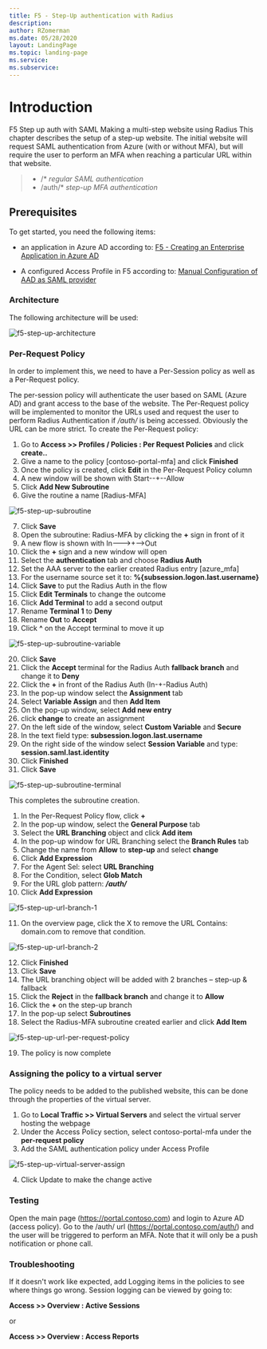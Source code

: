 ```yaml
---
title: F5 - Step-Up authentication with Radius
description: 
author: RZomerman
ms.date: 05/28/2020
layout: LandingPage
ms.topic: landing-page
ms.service: 
ms.subservice:
---
```


# Introduction

F5 Step up auth with SAML
Making a multi-step website using Radius
This chapter describes the setup of a step-up website. The initial website will request SAML authentication from Azure (with or without MFA), but will require the user to perform an MFA when reaching a particular URL within that website.

> - /* _regular SAML authentication_
> - /auth/* _step-up MFA authentication_

## Prerequisites

To get started, you need the following items:
- an application in Azure AD according to: [F5 - Creating an Enterprise Application in Azure AD](f5-aad.md)

- A configured Access Profile in F5 according to:
    [Manual Configuration of AAD as SAML provider](f5--aad-saml-manual.md)

### Architecture

The following architecture will be used:

![f5-step-up-architecture](./images/f5-step-up-architecture.png)

### Per-Request Policy

In order to implement this, we need to have a Per-Session policy as well as a Per-Request policy.

The per-session policy will authenticate the user based on SAML (Azure AD) and grant access to the base of the website. The Per-Request policy will be implemented to monitor the URLs used and request the user to perform Radius Authentication if */auth/* is being accessed. Obviously the URL can be more strict.
To create the Per-Request policy:

1. Go to **Access >> Profiles / Policies : Per Request Policies** and click **create..**
2. Give a name to the policy [contoso-portal-mfa] and click **Finished**
3. Once the policy is created, click **Edit** in the Per-Request Policy column
4. A new window will be shown with Start--+--Allow
5. Click **Add New Subroutine**
6. Give the routine a name [Radius-MFA]

![f5-step-up-subroutine](./images/f5-radius-step-up-subroutine.png)

7. Click **Save**
1. Open the subroutine: Radius-MFA by clicking the **+** sign in front of it
1. A new flow is shown with In--->+-->Out
1. Click the **+** sign and a new window will open
1. Select the **authentication** tab and choose **Radius Auth**
1. Set the AAA server to the earlier created Radius entry [azure_mfa]
1. For the username source set it to: **%{subsession.logon.last.username}**
1. Click **Save** to put the Radius Auth in the flow
1. Click **Edit Terminals** to change the outcome
1. Click **Add Terminal** to add a second output
1. Rename **Terminal 1** to **Deny**
1. Rename **Out** to **Accept**
1. Click **^** on the Accept terminal to move it up

![f5-step-up-subroutine-variable](./images/f5-step-up-subroutine-variable.png)

20. Click **Save**
1. Click the **Accept** terminal for the Radius Auth **fallback branch** and change it to **Deny**
1. Click the **+** in front of the Radius Auth (In-+-Radius Auth)
1. In the pop-up window select the **Assignment** tab
1. Select **Variable Assign** and then **Add Item**
1. On the pop-up window, select **Add new entry**
1. click **change** to create an assignment
1. On the left side of the window, select **Custom Variable** and **Secure**
1. In the text field type: **subsession.logon.last.username**
1. On the right side of the window select **Session Variable** and type: **session.saml.last.identity**
1. Click **Finished**
1. Click **Save**

![f5-step-up-subroutine-terminal](./images/f5-step-up-subroutine-terminal.png)

This completes the subroutine creation.

1. In the Per-Request Policy flow, click **+**
1. In the pop-up window, select the **General Purpose** tab
1. Select the **URL Branching** object and click **Add item**
1. In the pop-up window for URL Branching select the **Branch Rules** tab
1. Change the name from **Allow** to **step-up** and select **change**
1. Click **Add Expression**
1. For the Agent Sel: select **URL Branching**
1. For the Condition, select **Glob Match**
1. For the URL glob pattern: ***/auth/***
1. Click **Add Expression**

![f5-step-up-url-branch-1](./images/f5-step-up-url-branch-1.png)

11.	On the overview page, click the X to remove the URL Contains: domain.com to remove that condition.

![f5-step-up-url-branch-2](./images/f5-step-up-url-branch-2.png)

12. Click **Finished**
1. Click **Save**
1. The URL branching object will be added with 2 branches – step-up & fallback
1. Click the **Reject** in the **fallback branch** and change it to **Allow**
1. Click the **+** on the step-up branch
1. In the pop-up select **Subroutines**
1. Select the Radius-MFA subroutine created earlier and click **Add Item**

![f5-step-up-url-per-request-policy](./images/f5-step-up-url-per-request-policy.png)

19.	The policy is now complete

### Assigning the policy to a virtual server

The policy needs to be added to the published website, this can be done through the properties of the virtual server.

1. Go to **Local Traffic >> Virtual Servers** and select the virtual server hosting the webpage
1. Under the Access Policy section, select contoso-portal-mfa under the **per-request policy**
1. Add the SAML authentication policy under Access Profile

![f5-step-up-virtual-server-assign](./images/f5-step-up-virtual-server-assign.png)

4.	Click Update to make the change active

### Testing

Open the main page (https://portal.contoso.com) and login to Azure AD (access policy). Go to the /auth/ url (https://portal.contoso.com/auth/) and the user will be triggered to perform an MFA. Note that it will only be a push notification or phone call.

### Troubleshooting

If it doesn't work like expected, add Logging items in the policies to see where things go wrong. Session logging can be viewed by going to:

**Access >> Overview : Active Sessions**

or

**Access >> Overview : Access Reports**